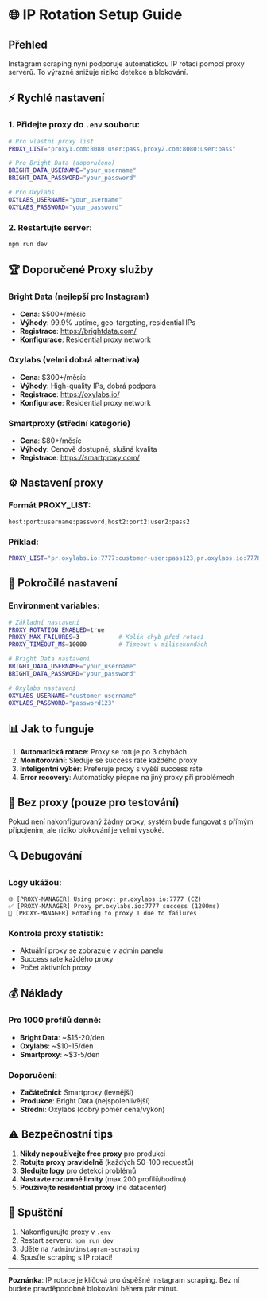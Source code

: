 # 🌐 IP Rotation Setup Guide

## Přehled
Instagram scraping nyní podporuje automatickou IP rotaci pomocí proxy serverů. To výrazně snižuje riziko detekce a blokování.

## ⚡ Rychlé nastavení

### 1. Přidejte proxy do `.env` souboru:

```bash
# Pro vlastní proxy list
PROXY_LIST="proxy1.com:8080:user:pass,proxy2.com:8080:user:pass"

# Pro Bright Data (doporučeno)
BRIGHT_DATA_USERNAME="your_username"
BRIGHT_DATA_PASSWORD="your_password"

# Pro Oxylabs
OXYLABS_USERNAME="your_username"
OXYLABS_PASSWORD="your_password"
```

### 2. Restartujte server:
```bash
npm run dev
```

## 🏆 Doporučené Proxy služby

### **Bright Data** (nejlepší pro Instagram)
- **Cena**: $500+/měsíc
- **Výhody**: 99.9% uptime, geo-targeting, residential IPs
- **Registrace**: https://brightdata.com/
- **Konfigurace**: Residential proxy network

### **Oxylabs** (velmi dobrá alternativa)
- **Cena**: $300+/měsíc
- **Výhody**: High-quality IPs, dobrá podpora
- **Registrace**: https://oxylabs.io/
- **Konfigurace**: Residential proxy network

### **Smartproxy** (střední kategorie)
- **Cena**: $80+/měsíc
- **Výhody**: Cenově dostupné, slušná kvalita
- **Registrace**: https://smartproxy.com/

## ⚙️ Nastavení proxy

### Formát PROXY_LIST:
```
host:port:username:password,host2:port2:user2:pass2
```

### Příklad:
```bash
PROXY_LIST="pr.oxylabs.io:7777:customer-user:pass123,pr.oxylabs.io:7778:customer-user:pass123"
```

## 🔧 Pokročilé nastavení

### Environment variables:
```bash
# Základní nastavení
PROXY_ROTATION_ENABLED=true
PROXY_MAX_FAILURES=3           # Kolik chyb před rotací
PROXY_TIMEOUT_MS=10000         # Timeout v milisekundách

# Bright Data nastavení
BRIGHT_DATA_USERNAME="your_username"
BRIGHT_DATA_PASSWORD="your_password"

# Oxylabs nastavení  
OXYLABS_USERNAME="customer-username"
OXYLABS_PASSWORD="password123"
```

## 📊 Jak to funguje

1. **Automatická rotace**: Proxy se rotuje po 3 chybách
2. **Monitorování**: Sleduje se success rate každého proxy
3. **Inteligentní výběr**: Preferuje proxy s vyšší success rate
4. **Error recovery**: Automaticky přepne na jiný proxy při problémech

## 🚨 Bez proxy (pouze pro testování)

Pokud není nakonfigurovaný žádný proxy, systém bude fungovat s přímým připojením, ale riziko blokování je velmi vysoké.

## 🔍 Debugování

### Logy ukážou:
```
🌐 [PROXY-MANAGER] Using proxy: pr.oxylabs.io:7777 (CZ)
✅ [PROXY-MANAGER] Proxy pr.oxylabs.io:7777 success (1200ms)
🔄 [PROXY-MANAGER] Rotating to proxy 1 due to failures
```

### Kontrola proxy statistik:
- Aktuální proxy se zobrazuje v admin panelu
- Success rate každého proxy
- Počet aktivních proxy

## 💰 Náklady

### Pro 1000 profilů denně:
- **Bright Data**: ~$15-20/den
- **Oxylabs**: ~$10-15/den  
- **Smartproxy**: ~$3-5/den

### Doporučení:
- **Začátečníci**: Smartproxy (levnější)
- **Produkce**: Bright Data (nejspolehlivější)
- **Střední**: Oxylabs (dobrý poměr cena/výkon)

## ⚠️ Bezpečnostní tips

1. **Nikdy nepoužívejte free proxy** pro produkci
2. **Rotujte proxy pravidelně** (každých 50-100 requestů)
3. **Sledujte logy** pro detekci problémů
4. **Nastavte rozumné limity** (max 200 profilů/hodinu)
5. **Používejte residential proxy** (ne datacenter)

## 🚀 Spuštění

1. Nakonfigurujte proxy v `.env`
2. Restart serveru: `npm run dev`
3. Jděte na `/admin/instagram-scraping`
4. Spusťte scraping s IP rotací!

---

**Poznánka**: IP rotace je klíčová pro úspěšné Instagram scraping. Bez ní budete pravděpodobně blokováni během pár minut. 